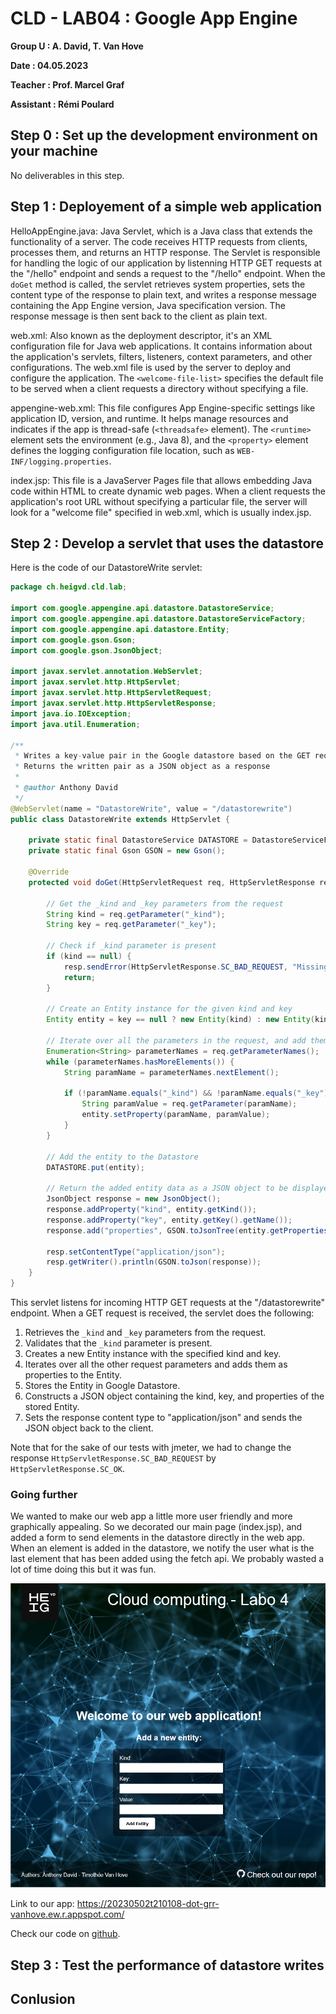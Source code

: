 # CLD - LAB04 : Google App Engine

**Group U : A. David, T. Van Hove**

**Date : 04.05.2023**

**Teacher : Prof. Marcel Graf**

**Assistant : Rémi Poulard**

## Step 0 : Set up the development environment on your machine

No deliverables in this step.

## Step 1 : Deployement of a simple web application

HelloAppEngine.java:  Java Servlet, which is a Java class that extends the functionality of a server. The code receives HTTP requests from clients, processes them, and returns an HTTP response. The Servlet is responsible for handling the logic of our application by  listenning HTTP GET requests at the "/hello" endpoint and sends a request to the "/hello" endpoint. When the `doGet` method is called, the servlet retrieves system properties, sets the content type of the response to plain text, and writes a response message containing the App Engine version, Java specification version. The response message is then sent back to the client as plain text.

web.xml: Also known as the deployment descriptor, it's an XML configuration file for Java web applications. It contains information about the application's servlets, filters, listeners, context parameters, and other configurations. The web.xml file is used by the server to deploy and configure the application. The `<welcome-file-list>` specifies the default file to be served when a client requests a directory without specifying a file.

appengine-web.xml: This file configures App Engine-specific settings  like application ID, version, and runtime. It helps manage resources and indicates if the app is thread-safe (`<threadsafe>` element). The `<runtime>` element sets the environment (e.g., Java 8), and the `<property>` element defines the logging configuration file location, such as `WEB-INF/logging.properties`.

index.jsp: This file is a JavaServer Pages file that allows embedding Java code within HTML to create dynamic web pages. When a client requests the application's root URL without specifying a particular file, the server will look for a "welcome file" specified in web.xml, which is usually index.jsp.

## Step 2 : Develop a servlet that uses the datastore



Here is the code of our DatastoreWrite servlet:

````java
package ch.heigvd.cld.lab;

import com.google.appengine.api.datastore.DatastoreService;
import com.google.appengine.api.datastore.DatastoreServiceFactory;
import com.google.appengine.api.datastore.Entity;
import com.google.gson.Gson;
import com.google.gson.JsonObject;

import javax.servlet.annotation.WebServlet;
import javax.servlet.http.HttpServlet;
import javax.servlet.http.HttpServletRequest;
import javax.servlet.http.HttpServletResponse;
import java.io.IOException;
import java.util.Enumeration;

/**
 * Writes a key-value pair in the Google datastore based on the GET request parameters
 * Returns the written pair as a JSON object as a response
 *
 * @author Anthony David
 */
@WebServlet(name = "DatastoreWrite", value = "/datastorewrite")
public class DatastoreWrite extends HttpServlet {

    private static final DatastoreService DATASTORE = DatastoreServiceFactory.getDatastoreService();
    private static final Gson GSON = new Gson();

    @Override
    protected void doGet(HttpServletRequest req, HttpServletResponse resp) throws IOException {

        // Get the _kind and _key parameters from the request
        String kind = req.getParameter("_kind");
        String key = req.getParameter("_key");

        // Check if _kind parameter is present
        if (kind == null) {
            resp.sendError(HttpServletResponse.SC_BAD_REQUEST, "Missing _kind parameter.");
            return;
        }

        // Create an Entity instance for the given kind and key
        Entity entity = key == null ? new Entity(kind) : new Entity(kind, key);

        // Iterate over all the parameters in the request, and add them to the entity
        Enumeration<String> parameterNames = req.getParameterNames();
        while (parameterNames.hasMoreElements()) {
            String paramName = parameterNames.nextElement();

            if (!paramName.equals("_kind") && !paramName.equals("_key")) {
                String paramValue = req.getParameter(paramName);
                entity.setProperty(paramName, paramValue);
            }
        }

        // Add the entity to the Datastore
        DATASTORE.put(entity);

        // Return the added entity data as a JSON object to be displayed in the page
        JsonObject response = new JsonObject();
        response.addProperty("kind", entity.getKind());
        response.addProperty("key", entity.getKey().getName());
        response.add("properties", GSON.toJsonTree(entity.getProperties()));

        resp.setContentType("application/json");
        resp.getWriter().println(GSON.toJson(response));
    }
}

````

This servlet listens for incoming HTTP GET requests at the "/datastorewrite" endpoint. When a GET request is received, the servlet does the following:

1. Retrieves the `_kind` and `_key` parameters from the request.
2. Validates that the `_kind` parameter is present.
3. Creates a new Entity instance with the specified kind and key.
4. Iterates over all the other request parameters and adds them as properties to the Entity.
5. Stores the Entity in Google Datastore.
6. Constructs a JSON object containing the kind, key, and properties of the stored Entity.
7. Sets the response content type to "application/json" and sends the JSON object back to the client.



Note that for the sake of our tests with jmeter, we had to change the response `HttpServletResponse.SC_BAD_REQUEST` by `HttpServletResponse.SC_OK`. 

### Going further

We wanted to make our web app a little more user friendly and more graphically appealing. So we decorated our main page (index.jsp), and added a form to send elements in the datastore directly in the web app. When an element is added in the datastore, we notify the user what is the last element that has been added using the fetch api. We probably wasted a lot of time doing this but it was fun.

![](figures/webApp.png)

Link to our app: https://20230502t210108-dot-grr-vanhove.ew.r.appspot.com/

Check our code on [github](https://github.com/DrC0okie/HEIG_CLD_Labo4).

## Step 3 : Test the performance of datastore writes





## Conlusion











